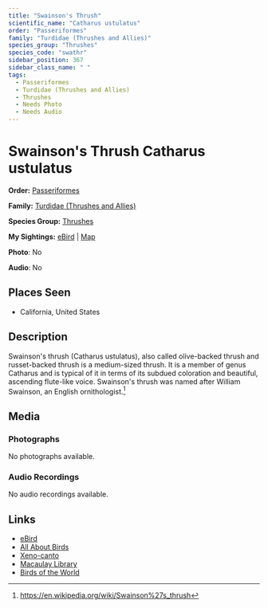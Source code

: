 ```yaml
---
title: "Swainson's Thrush"
scientific_name: "Catharus ustulatus"
order: "Passeriformes"
family: "Turdidae (Thrushes and Allies)"
species_group: "Thrushes"
species_code: "swathr"
sidebar_position: 367
sidebar_class_name: " "
tags: 
  - Passeriformes
  - Turdidae (Thrushes and Allies)
  - Thrushes
  - Needs Photo
  - Needs Audio
---
```


# Swainson's Thrush <span className='sci_name'>Catharus ustulatus</span>

**Order:** [Passeriformes](/tags/passeriformes)

**Family:** [Turdidae (Thrushes and Allies)](/tags/turdidae-thrushes-and-allies)

**Species Group:** [Thrushes](/tags/thrushes)

**My Sightings:** [eBird](https://ebird.org/lifelist?r=world&time=life&spp=swathr) | [Map](/map?species_code=swathr)

**Photo**: No 

**Audio**: No

## Places Seen

* California, United States

## Description
Swainson's thrush (Catharus ustulatus), also called olive-backed thrush and russet-backed thrush is a medium-sized thrush. It is a member of genus Catharus and is typical of it in terms of its subdued coloration and beautiful, ascending flute-like voice. Swainson's thrush was named after William Swainson, an English ornithologist.[^1]

[^1]: https://en.wikipedia.org/wiki/Swainson%27s_thrush

## Media
### Photographs
No photographs available.

### Audio Recordings
No audio recordings available.

## Links
* [eBird](https://ebird.org/species/swathr) 
* [All About Birds](https://www.allaboutbirds.org/guide/swathr) 
* [Xeno-canto](https://www.xeno-canto.org/species/catharus-ustulatus) 
* [Macaulay Library](https://search.macaulaylibrary.org/catalog?taxonCode=swathr&sort=rating_rank_desc)
* [Birds of the World](https://birdsoftheworld.org/bow/species/swathr)
